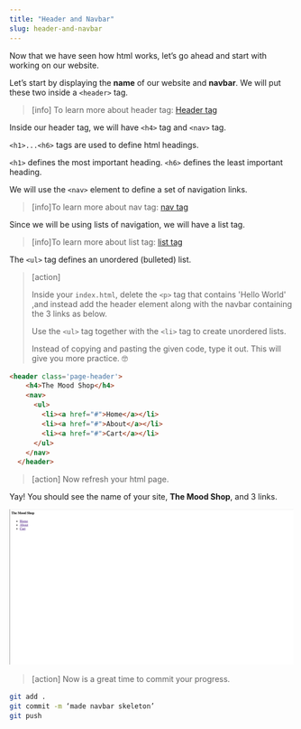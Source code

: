```yaml
---
title: "Header and Navbar"
slug: header-and-navbar
---
```



Now that we have seen how html works, let’s go ahead and start with working on our website.

Let’s start by displaying the **name** of our website and **navbar**.
We will put these two inside a ```<header>``` tag.

>[info] To learn more about header tag: [Header tag](https://www.w3schools.com/tags/tag_header.asp)

Inside our header tag, we will have ```<h4>``` tag and ```<nav>``` tag.

```<h1>...<h6>``` tags are used to define html headings.

```<h1>``` defines the most important heading. ```<h6>``` defines the least important heading.

We will use the ```<nav>``` element to define a set of navigation links.
>[info]To learn more about nav tag: [nav tag](https://www.w3schools.com/tags/tag_nav.asp)

Since we will be using lists of navigation, we will have a list tag.
>[info]To learn more about list tag: [list tag](https://www.w3schools.com/html/html_lists.asp)

The ```<ul>``` tag defines an unordered (bulleted) list.

>[action]
>
> Inside your ```index.html```, delete the ```<p>``` tag that contains 'Hello World' ,and instead add the header element along with the navbar containing the 3 links as below.
>
> Use the ```<ul>``` tag together with the ```<li>``` tag to create unordered lists.
>
>  Instead of copying and pasting the given code, type it out. This will give you more practice. 🤓
>
```html
<header class='page-header'>
    <h4>The Mood Shop</h4>
    <nav>
      <ul>
        <li><a href="#">Home</a></li>
        <li><a href="#">About</a></li>
        <li><a href="#">Cart</a></li>
      </ul>
    </nav>
  </header>
```

<!-- -->

>[action] Now refresh your html page.

Yay! You should see the name of your site, **The Mood Shop**, and 3 links.

![Navbar No style](assets/01_header-navbar_unstyled-navbar.png "Navbar no style")

>[action] Now is a great time to commit your progress.
>
```bash
git add .
git commit -m ‘made navbar skeleton’
git push
```
